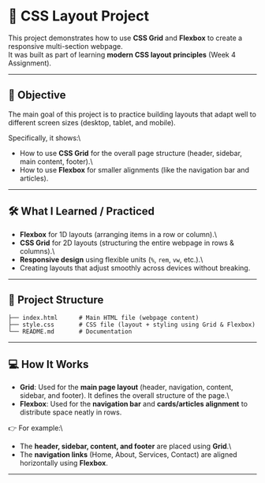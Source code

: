 # 📘 CSS Layout Project

This project demonstrates how to use **CSS Grid** and **Flexbox** to
create a responsive multi-section webpage.\
It was built as part of learning **modern CSS layout principles** (Week
4 Assignment).

------------------------------------------------------------------------

## 🎯 Objective

The main goal of this project is to practice building layouts that adapt
well to different screen sizes (desktop, tablet, and mobile).

Specifically, it shows:\
- How to use **CSS Grid** for the overall page structure (header,
sidebar, main content, footer).\
- How to use **Flexbox** for smaller alignments (like the navigation bar
and articles).

------------------------------------------------------------------------

## 🛠️ What I Learned / Practiced

-   **Flexbox** for 1D layouts (arranging items in a row or column).\
-   **CSS Grid** for 2D layouts (structuring the entire webpage in rows
    & columns).\
-   **Responsive design** using flexible units (`%`, `rem`, `vw`,
    etc.).\
-   Creating layouts that adjust smoothly across devices without
    breaking.

------------------------------------------------------------------------

## 📂 Project Structure

    ├── index.html      # Main HTML file (webpage content)
    ├── style.css       # CSS file (layout + styling using Grid & Flexbox)
    └── README.md       # Documentation

------------------------------------------------------------------------

## 💻 How It Works

-   **Grid**: Used for the **main page layout** (header, navigation,
    content, sidebar, and footer). It defines the overall structure of
    the page.\
-   **Flexbox**: Used for the **navigation bar** and **cards/articles
    alignment** to distribute space neatly in rows.

👉 For example:\
- The **header, sidebar, content, and footer** are placed using
**Grid**.\
- The **navigation links** (Home, About, Services, Contact) are aligned
horizontally using **Flexbox**.

------------------------------------------------------------------------

